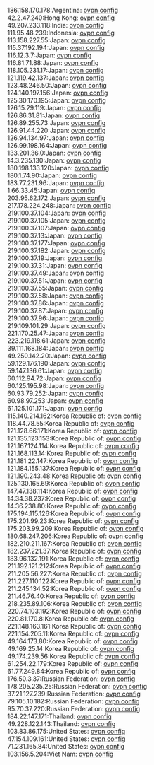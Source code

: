 186.158.170.178:Argentina: [ovpn config](vpn/186_158_170_178.ovpn)  
42.2.47.240:Hong Kong: [ovpn config](vpn/42_2_47_240.ovpn)  
49.207.233.118:India: [ovpn config](vpn/49_207_233_118.ovpn)  
111.95.48.239:Indonesia: [ovpn config](vpn/111_95_48_239.ovpn)  
113.158.227.55:Japan: [ovpn config](vpn/113_158_227_55.ovpn)  
115.37.192.194:Japan: [ovpn config](vpn/115_37_192_194.ovpn)  
116.12.3.7:Japan: [ovpn config](vpn/116_12_3_7.ovpn)  
116.81.71.88:Japan: [ovpn config](vpn/116_81_71_88.ovpn)  
118.105.231.17:Japan: [ovpn config](vpn/118_105_231_17.ovpn)  
121.119.42.137:Japan: [ovpn config](vpn/121_119_42_137.ovpn)  
123.48.246.50:Japan: [ovpn config](vpn/123_48_246_50.ovpn)  
124.140.197.156:Japan: [ovpn config](vpn/124_140_197_156.ovpn)  
125.30.170.195:Japan: [ovpn config](vpn/125_30_170_195.ovpn)  
126.15.29.119:Japan: [ovpn config](vpn/126_15_29_119.ovpn)  
126.86.31.81:Japan: [ovpn config](vpn/126_86_31_81.ovpn)  
126.89.255.73:Japan: [ovpn config](vpn/126_89_255_73.ovpn)  
126.91.44.220:Japan: [ovpn config](vpn/126_91_44_220.ovpn)  
126.94.134.97:Japan: [ovpn config](vpn/126_94_134_97.ovpn)  
126.99.198.164:Japan: [ovpn config](vpn/126_99_198_164.ovpn)  
133.201.36.0:Japan: [ovpn config](vpn/133_201_36_0.ovpn)  
14.3.235.130:Japan: [ovpn config](vpn/14_3_235_130.ovpn)  
180.198.133.120:Japan: [ovpn config](vpn/180_198_133_120.ovpn)  
180.1.74.90:Japan: [ovpn config](vpn/180_1_74_90.ovpn)  
183.77.231.96:Japan: [ovpn config](vpn/183_77_231_96.ovpn)  
1.66.33.45:Japan: [ovpn config](vpn/1_66_33_45.ovpn)  
203.95.62.172:Japan: [ovpn config](vpn/203_95_62_172.ovpn)  
217.178.224.248:Japan: [ovpn config](vpn/217_178_224_248.ovpn)  
219.100.37.104:Japan: [ovpn config](vpn/219_100_37_104.ovpn)  
219.100.37.105:Japan: [ovpn config](vpn/219_100_37_105.ovpn)  
219.100.37.107:Japan: [ovpn config](vpn/219_100_37_107.ovpn)  
219.100.37.13:Japan: [ovpn config](vpn/219_100_37_13.ovpn)  
219.100.37.177:Japan: [ovpn config](vpn/219_100_37_177.ovpn)  
219.100.37.182:Japan: [ovpn config](vpn/219_100_37_182.ovpn)  
219.100.37.19:Japan: [ovpn config](vpn/219_100_37_19.ovpn)  
219.100.37.31:Japan: [ovpn config](vpn/219_100_37_31.ovpn)  
219.100.37.49:Japan: [ovpn config](vpn/219_100_37_49.ovpn)  
219.100.37.51:Japan: [ovpn config](vpn/219_100_37_51.ovpn)  
219.100.37.55:Japan: [ovpn config](vpn/219_100_37_55.ovpn)  
219.100.37.58:Japan: [ovpn config](vpn/219_100_37_58.ovpn)  
219.100.37.86:Japan: [ovpn config](vpn/219_100_37_86.ovpn)  
219.100.37.87:Japan: [ovpn config](vpn/219_100_37_87.ovpn)  
219.100.37.96:Japan: [ovpn config](vpn/219_100_37_96.ovpn)  
219.109.101.29:Japan: [ovpn config](vpn/219_109_101_29.ovpn)  
221.170.25.47:Japan: [ovpn config](vpn/221_170_25_47.ovpn)  
223.219.118.61:Japan: [ovpn config](vpn/223_219_118_61.ovpn)  
39.111.168.184:Japan: [ovpn config](vpn/39_111_168_184.ovpn)  
49.250.142.20:Japan: [ovpn config](vpn/49_250_142_20.ovpn)  
59.129.176.190:Japan: [ovpn config](vpn/59_129_176_190.ovpn)  
59.147.136.61:Japan: [ovpn config](vpn/59_147_136_61.ovpn)  
60.112.94.72:Japan: [ovpn config](vpn/60_112_94_72.ovpn)  
60.125.195.98:Japan: [ovpn config](vpn/60_125_195_98.ovpn)  
60.93.79.252:Japan: [ovpn config](vpn/60_93_79_252.ovpn)  
60.98.97.253:Japan: [ovpn config](vpn/60_98_97_253.ovpn)  
61.125.101.171:Japan: [ovpn config](vpn/61_125_101_171.ovpn)  
115.140.214.162:Korea Republic of: [ovpn config](vpn/115_140_214_162.ovpn)  
118.44.78.55:Korea Republic of: [ovpn config](vpn/118_44_78_55.ovpn)  
121.128.66.171:Korea Republic of: [ovpn config](vpn/121_128_66_171.ovpn)  
121.135.123.153:Korea Republic of: [ovpn config](vpn/121_135_123_153.ovpn)  
121.167.124.114:Korea Republic of: [ovpn config](vpn/121_167_124_114.ovpn)  
121.168.113.14:Korea Republic of: [ovpn config](vpn/121_168_113_14.ovpn)  
121.181.22.147:Korea Republic of: [ovpn config](vpn/121_181_22_147.ovpn)  
121.184.155.137:Korea Republic of: [ovpn config](vpn/121_184_155_137.ovpn)  
121.190.243.48:Korea Republic of: [ovpn config](vpn/121_190_243_48.ovpn)  
125.130.165.69:Korea Republic of: [ovpn config](vpn/125_130_165_69.ovpn)  
147.47.138.114:Korea Republic of: [ovpn config](vpn/147_47_138_114.ovpn)  
14.34.38.237:Korea Republic of: [ovpn config](vpn/14_34_38_237.ovpn)  
14.36.238.80:Korea Republic of: [ovpn config](vpn/14_36_238_80.ovpn)  
175.194.115.126:Korea Republic of: [ovpn config](vpn/175_194_115_126.ovpn)  
175.201.99.23:Korea Republic of: [ovpn config](vpn/175_201_99_23.ovpn)  
175.203.99.209:Korea Republic of: [ovpn config](vpn/175_203_99_209.ovpn)  
180.68.247.206:Korea Republic of: [ovpn config](vpn/180_68_247_206.ovpn)  
182.210.211.167:Korea Republic of: [ovpn config](vpn/182_210_211_167.ovpn)  
182.237.221.37:Korea Republic of: [ovpn config](vpn/182_237_221_37.ovpn)  
183.96.132.191:Korea Republic of: [ovpn config](vpn/183_96_132_191.ovpn)  
211.192.121.212:Korea Republic of: [ovpn config](vpn/211_192_121_212.ovpn)  
211.205.56.227:Korea Republic of: [ovpn config](vpn/211_205_56_227.ovpn)  
211.227.110.122:Korea Republic of: [ovpn config](vpn/211_227_110_122.ovpn)  
211.245.134.52:Korea Republic of: [ovpn config](vpn/211_245_134_52.ovpn)  
211.46.76.40:Korea Republic of: [ovpn config](vpn/211_46_76_40.ovpn)  
218.235.89.106:Korea Republic of: [ovpn config](vpn/218_235_89_106.ovpn)  
220.74.103.192:Korea Republic of: [ovpn config](vpn/220_74_103_192.ovpn)  
220.81.170.8:Korea Republic of: [ovpn config](vpn/220_81_170_8.ovpn)  
221.148.163.161:Korea Republic of: [ovpn config](vpn/221_148_163_161.ovpn)  
221.154.205.11:Korea Republic of: [ovpn config](vpn/221_154_205_11.ovpn)  
49.164.173.80:Korea Republic of: [ovpn config](vpn/49_164_173_80.ovpn)  
49.169.25.14:Korea Republic of: [ovpn config](vpn/49_169_25_14.ovpn)  
49.174.239.56:Korea Republic of: [ovpn config](vpn/49_174_239_56.ovpn)  
61.254.22.179:Korea Republic of: [ovpn config](vpn/61_254_22_179.ovpn)  
61.77.249.84:Korea Republic of: [ovpn config](vpn/61_77_249_84.ovpn)  
176.50.3.37:Russian Federation: [ovpn config](vpn/176_50_3_37.ovpn)  
178.205.235.25:Russian Federation: [ovpn config](vpn/178_205_235_25.ovpn)  
37.21.127.239:Russian Federation: [ovpn config](vpn/37_21_127_239.ovpn)  
79.105.10.182:Russian Federation: [ovpn config](vpn/79_105_10_182.ovpn)  
95.70.37.220:Russian Federation: [ovpn config](vpn/95_70_37_220.ovpn)  
184.22.147.171:Thailand: [ovpn config](vpn/184_22_147_171.ovpn)  
49.228.122.143:Thailand: [ovpn config](vpn/49_228_122_143.ovpn)  
103.83.86.175:United States: [ovpn config](vpn/103_83_86_175.ovpn)  
47.154.109.161:United States: [ovpn config](vpn/47_154_109_161.ovpn)  
71.231.165.84:United States: [ovpn config](vpn/71_231_165_84.ovpn)  
103.156.5.204:Viet Nam: [ovpn config](vpn/103_156_5_204.ovpn)  

